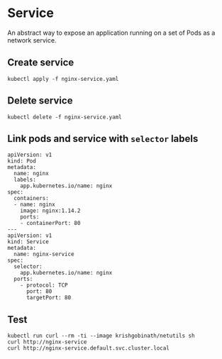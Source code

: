 # Service
An abstract way to expose an application running on a set of Pods as a network service.

## Create service
```
kubectl apply -f nginx-service.yaml
```

## Delete service
```
kubectl delete -f nginx-service.yaml
```

## Link pods and service with `selector` labels
```
apiVersion: v1
kind: Pod
metadata:
  name: nginx
  labels:
    app.kubernetes.io/name: nginx
spec:
  containers:
  - name: nginx
    image: nginx:1.14.2
    ports:
    - containerPort: 80
---    
apiVersion: v1
kind: Service
metadata:
  name: nginx-service
spec:
  selector:
    app.kubernetes.io/name: nginx
  ports:
    - protocol: TCP
      port: 80
      targetPort: 80 
```

## Test
```
kubectl run curl --rm -ti --image krishgobinath/netutils sh
curl http://nginx-service
curl http://nginx-service.default.svc.cluster.local
```
